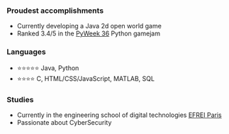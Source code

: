 ### Proudest accomplishments
- Currently developing a Java 2d open world game
- Ranked 3.4/5 in the [PyWeek 36](https://pyweek.org/36/) Python gamejam

### Languages
- ⭐⭐⭐⭐⭐ Java, Python
- ⭐⭐⭐⭐ C, HTML/CSS/JavaScript, MATLAB, SQL

### Studies
- Currently in the engineering school of digital technologies [EFREI Paris](https://eng.efrei.fr/)
- Passionate about CyberSecurity

